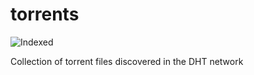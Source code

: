 torrents 
========
![Indexed](https://img.shields.io/badge/indexed-39393-blue)

Collection of torrent files discovered in the DHT network
